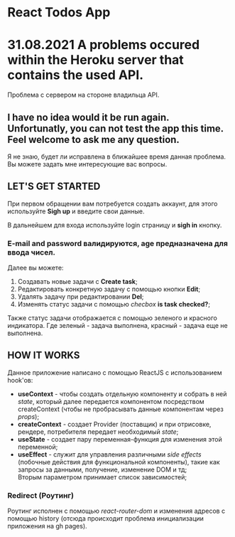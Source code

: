 # React Todos App


# 31.08.2021 A problems occured within the Heroku server that contains the used API.
Проблема с сервером на стороне владильца API.
## I have no idea would it be run again. Unfortunatly, you can not test the app this time. Feel welcome to ask me any question.
Я не знаю, будет ли исправлена в ближайшее время данная проблема. Вы можете задать мне интересующие вас вопросы.

## LET'S GET STARTED  

При первом обращении вам потребуется создать аккаунт, для этого используйте **Sigh up** и введите свои данные.  

В дальнейшем для входа используйте login страницу и **sigh in** кнопку.  

### E-mail and password валидируются, age предназначена для ввода чисел.  

Далее вы можете:  
1. Cоздавать новые задачи с **Create task**;  
2. Редактировать конкретную задачу с помощью кнопки **Edit**;  
3. Удалять задачу при редактировании **Del**;  
4. Изменять статус задачи с помощью *checbox* **is task checked?**;  

Также статус задачи отображается с помощью зеленого и красного индикатора. Где зеленый - задача выполнена, красный - задача еще не выполнена.  

## HOW IT WORKS

Данное приложение написано с помощью ReactJS с использованием hook'ов:  
* **useContext** - чтобы создать отдельную компоненту и собрать в ней *state*, который далее передается компонентом посредством createContext (чтобы не пробрасывать данные компонентам через *props*);
* **createContext** - создает Provider (поставщик) и при отрисовке, рендере, потребителя передает необходимый *state*;
* **useState** - создает пару переменная-функция для изменения этой переменной;
* **useEffect** - служит для управления различными *side effects* (побочные действия для функциональной компоненты), такие как запросы за данными, получение, изменение DOM и тд;  
Вторым параметром принимает список зависимостей;

### Redirect (Роутинг)

Роутинг исполнен с помощью *react-router-dom* и изменения адресов с помощью history (отсюда происходит проблема инициализации приложения на gh pages).

